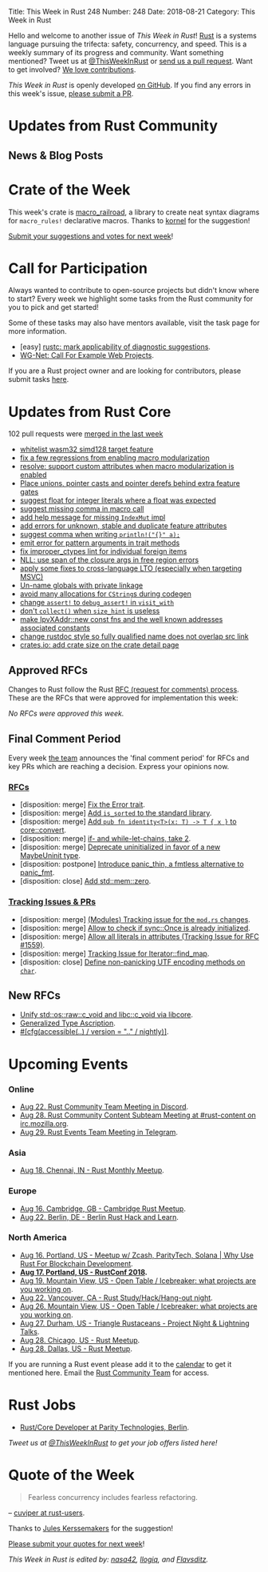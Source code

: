 Title: This Week in Rust 248
Number: 248
Date: 2018-08-21
Category: This Week in Rust

Hello and welcome to another issue of *This Week in Rust*!
[Rust](http://rust-lang.org) is a systems language pursuing the trifecta: safety, concurrency, and speed.
This is a weekly summary of its progress and community.
Want something mentioned? Tweet us at [@ThisWeekInRust](https://twitter.com/ThisWeekInRust) or [send us a pull request](https://github.com/cmr/this-week-in-rust).
Want to get involved? [We love contributions](https://github.com/rust-lang/rust/blob/master/CONTRIBUTING.md).

*This Week in Rust* is openly developed [on GitHub](https://github.com/cmr/this-week-in-rust).
If you find any errors in this week's issue, [please submit a PR](https://github.com/cmr/this-week-in-rust/pulls).

# Updates from Rust Community

## News & Blog Posts

# Crate of the Week

This week's crate is [macro_railroad](https://github.com/lukaslueg/macro_railroad), a library to create neat syntax diagrams for `macro_rules!` declarative macros. Thanks to [kornel](https://users.rust-lang.org/t/crate-of-the-week/2704/436) for the suggestion!

[Submit your suggestions and votes for next week][submit_crate]!

[submit_crate]: https://users.rust-lang.org/t/crate-of-the-week/2704

# Call for Participation

Always wanted to contribute to open-source projects but didn't know where to start?
Every week we highlight some tasks from the Rust community for you to pick and get started!

Some of these tasks may also have mentors available, visit the task page for more information.

* [easy] [rustc: mark applicability of diagnostic suggestions](https://github.com/rust-lang/rust/issues/50723).
* [WG-Net: Call For Example Web Projects](https://github.com/rust-lang-nursery/wg-net/issues/44).

If you are a Rust project owner and are looking for contributors, please submit tasks [here][guidelines].

[guidelines]: https://users.rust-lang.org/t/twir-call-for-participation/4821

# Updates from Rust Core

102 pull requests were [merged in the last week][merged]

[merged]: https://github.com/search?q=is%3Apr+org%3Arust-lang+is%3Amerged+merged%3A2018-08-06..2018-08-13

* [whitelist wasm32 simd128 target feature](https://github.com/rust-lang/rust/pull/53179)
* [fix a few regressions from enabling macro modularization](https://github.com/rust-lang/rust/pull/53270)
* [resolve: support custom attributes when macro modularization is enabled](https://github.com/rust-lang/rust/pull/53053)
* [Place unions, pointer casts and pointer derefs behind extra feature gates](https://github.com/rust-lang/rust/pull/51990)
* [suggest float for integer literals where a float was expected](https://github.com/rust-lang/rust/pull/53283)
* [suggest missing comma in macro call](https://github.com/rust-lang/rust/pull/53183)
* [add help message for missing `IndexMut` impl](https://github.com/rust-lang/rust/pull/52788)
* [add errors for unknown, stable and duplicate feature attributes](https://github.com/rust-lang/rust/pull/52644)
* [suggest comma when writing `println!("{}" a);`](https://github.com/rust-lang/rust/pull/52397)
* [emit error for pattern arguments in trait methods](https://github.com/rust-lang/rust/pull/53051)
* [fix improper_ctypes lint for individual foreign items](https://github.com/rust-lang/rust/pull/53100)
* [NLL: use span of the closure args in free region errors](https://github.com/rust-lang/rust/pull/53088)
* [apply some fixes to cross-language LTO (especially when targeting MSVC)](https://github.com/rust-lang/rust/pull/53031)
* [Un-name globals with private linkage](https://github.com/rust-lang/rust/pull/51007)
* [avoid many allocations for `CString`s during codegen](https://github.com/rust-lang/rust/pull/53161)
* [change `assert!` to `debug_assert!` in `visit_with`](https://github.com/rust-lang/rust/pull/53025)
* [don't `collect()` when `size_hint` is useless](https://github.com/rust-lang/rust/pull/53019)
* [make IpvXAddr::new const fns and the well known addresses associated constants](https://github.com/rust-lang/rust/pull/52872)
* [change rustdoc style so fully qualified name does not overlap src link](https://github.com/rust-lang/rust/pull/53060)
* [crates.io: add crate size on the crate detail page](https://github.com/rust-lang/crates.io/pull/1436)

## Approved RFCs

Changes to Rust follow the Rust [RFC (request for comments)
process](https://github.com/rust-lang/rfcs#rust-rfcs). These
are the RFCs that were approved for implementation this week:

*No RFCs were approved this week.*

## Final Comment Period

Every week [the team](https://www.rust-lang.org/team.html) announces the
'final comment period' for RFCs and key PRs which are reaching a
decision. Express your opinions now.

### [RFCs](https://github.com/rust-lang/rfcs/labels/final-comment-period)

* [disposition: merge] [Fix the Error trait](https://github.com/rust-lang/rfcs/pull/2504).
* [disposition: merge] [Add `is_sorted` to the standard library](https://github.com/rust-lang/rfcs/pull/2351).
* [disposition: merge] [Add `pub fn identity<T>(x: T) -> T { x }` to core::convert](https://github.com/rust-lang/rfcs/pull/2306).
* [disposition: merge] [if- and while-let-chains, take 2](https://github.com/rust-lang/rfcs/pull/2497).
* [disposition: merge] [Deprecate uninitialized in favor of a new MaybeUninit type](https://github.com/rust-lang/rfcs/pull/1892).
* [disposition: postpone] [Introduce panic_thin, a fmtless alternative to panic_fmt](https://github.com/rust-lang/rfcs/pull/2305).
* [disposition: close] [Add std::mem::zero](https://github.com/rust-lang/rfcs/pull/2291).

### [Tracking Issues & PRs](https://github.com/rust-lang/rust/labels/final-comment-period)

* [disposition: merge] [(Modules) Tracking issue for the `mod.rs` changes](https://github.com/rust-lang/rust/issues/53125).
* [disposition: merge] [Allow to check if sync::Once is already initialized](https://github.com/rust-lang/rust/pull/53027).
* [disposition: merge] [Allow all literals in attributes (Tracking Issue for RFC #1559)](https://github.com/rust-lang/rust/issues/34981).
* [disposition: merge] [Tracking Issue for Iterator::find_map](https://github.com/rust-lang/rust/issues/49602).
* [disposition: close] [Define non-panicking UTF encoding methods on `char`](https://github.com/rust-lang/rust/pull/52580).

## New RFCs

* [Unify std::os::raw::c_void and libc::c_void via libcore](https://github.com/rust-lang/rfcs/pull/2521).
* [Generalized Type Ascription](https://github.com/rust-lang/rfcs/pull/2522).
* [#\[cfg(accessible(..) / version = ".." / nightly)\]](https://github.com/rust-lang/rfcs/pull/2523).

# Upcoming Events

### Online

* [Aug 22. Rust Community Team Meeting in Discord](https://discordapp.com/channels/442252698964721669/443773747350994945).
* [Aug 28. Rust Community Content Subteam Meeting at #rust-content on irc.mozilla.org](irc://irc.mozilla.org/rust-content).
* [Aug 29. Rust Events Team Meeting in Telegram](https://t.me/joinchat/EkKINhHCgZ9llzvPidOssA).

### Asia

* [Aug 18. Chennai, IN - Rust Monthly Meetup](https://www.meetup.com/mad-rs/events/253751178/).

### Europe

* [Aug 16. Cambridge, GB - Cambridge Rust Meetup](https://www.meetup.com/Cambridge-Rust-Meetup/events/pzwshpyxlbvb/).
* [Aug 22. Berlin, DE - Berlin Rust Hack and Learn](https://www.meetup.com/opentechschool-berlin/events/253062831/).

### North America

* [Aug 16. Portland, US - Meetup w/ Zcash, ParityTech, Solana | Why Use Rust For Blockchain Development](https://www.meetup.com/Portland-Solana-Blockchain-Meetup/events/253180468/).
* **[Aug 17. Portland, US - RustConf 2018](http://rustconf.com/).**
* [Aug 19. Mountain View, US - Open Table / Icebreaker: what projects are you working on](https://www.meetup.com/Rust-Dev-in-Mountain-View/events/glnfcpyxlbzb/).
* [Aug 22. Vancouver, CA - Rust Study/Hack/Hang-out night](https://www.meetup.com/Vancouver-Rust/events/dqldspyxlblb/).
* [Aug 26. Mountain View, US - Open Table / Icebreaker: what projects are you working on](https://www.meetup.com/Rust-Dev-in-Mountain-View/events/glnfcpyxlbjc/).
* [Aug 27. Durham, US - Triangle Rustaceans - Project Night & Lightning Talks](https://www.meetup.com/triangle-rustaceans/events/mfglwpyxlbkc/).
* [Aug 28. Chicago, US - Rust Meetup](https://www.meetup.com/Chicago-Rust-Meetup/events/253621611/).
* [Aug 28. Dallas, US - Rust Meetup](https://www.meetup.com/Dallas-Rust/events/zfgwzmyxlblc/).

If you are running a Rust event please add it to the [calendar] to get
it mentioned here. Email the [Rust Community Team][community] for access.

[calendar]: https://www.google.com/calendar/embed?src=apd9vmbc22egenmtu5l6c5jbfc%40group.calendar.google.com
[community]: mailto:community-team@rust-lang.org

# Rust Jobs

* [Rust/Core Developer at Parity Technologies, Berlin](https://paritytech.io/jobs/).

*Tweet us at [@ThisWeekInRust](https://twitter.com/ThisWeekInRust) to get your job offers listed here!*

# Quote of the Week

> Fearless concurrency includes fearless refactoring.

– [cuviper at rust-users](https://users.rust-lang.org/t/parallel-problems-to-showcase-rust-features/19365/6).

Thanks to [Jules Kerssemakers](https://users.rust-lang.org/u/juleskers) for the suggestion!

[Please submit your quotes for next week](http://users.rust-lang.org/t/twir-quote-of-the-week/328)!

*This Week in Rust is edited by: [nasa42](https://github.com/nasa42), [llogiq](https://github.com/llogiq), and [Flavsditz](https://github.com/Flavsditz).*
